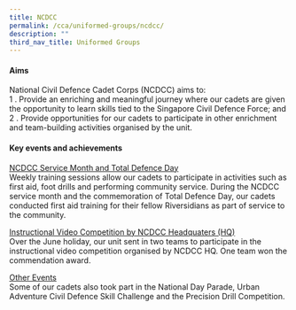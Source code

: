 ```yaml
---
title: NCDCC
permalink: /cca/uniformed-groups/ncdcc/
description: ""
third_nav_title: Uniformed Groups
---
```

#### Aims

National Civil Defence Cadet Corps (NCDCC) aims to:  <br>
1 \.  Provide an enriching and meaningful journey where our cadets are given the opportunity to learn skills tied to the Singapore Civil Defence Force; and<br>
2 \.  Provide opportunities for our cadets to participate in other enrichment and team-building activities organised by the unit.

#### Key events and achievements

<u>NCDCC Service Month and Total Defence Day</u><br>
Weekly training sessions allow our cadets to participate in activities such as first aid, foot drills and performing community service. During the NCDCC service month and the commemoration of Total Defence Day, our cadets conducted first aid training for their fellow Riversidians as part of service to the community.

<u>Instructional Video Competition by NCDCC Headquaters (HQ)</u><br>
Over the June holiday, our unit sent in two teams to participate in the instructional video competition organised by NCDCC HQ. One team won the commendation award.

<u>Other Events</u><br>
Some of our cadets also took part in the National Day Parade, Urban Adventure Civil Defence Skill Challenge and the Precision Drill Competition.